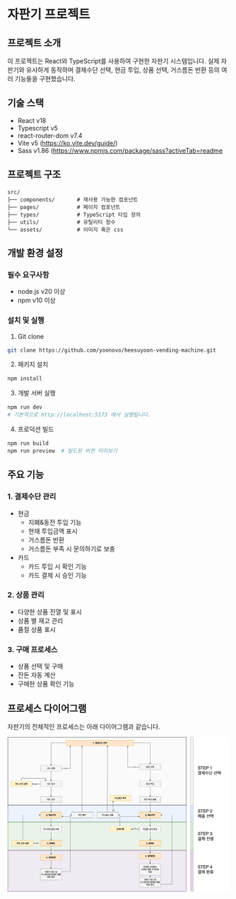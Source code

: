 # 자판기 프로젝트

## 프로젝트 소개

이 프로젝트는 React와 TypeScript를 사용하여 구현한 자판기 시스템입니다. 실제 자판기와 유사하게 동작하며 결제수단 선택, 현금 투입, 상품 선택, 거스름돈 반환 등의 여러 기능들을 구현했습니다.

## 기술 스택

- React v18
- Typescript v5
- react-router-dom v7.4
- Vite v5 (https://ko.vite.dev/guide/)
- Sass v1.86 (https://www.npmjs.com/package/sass?activeTab=readme

## 프로젝트 구조

```
src/
├── components/       # 재사용 가능한 컴포넌트
├── pages/            # 페이지 컴포넌트
├── types/            # TypeScript 타입 정의
├── utils/            # 유틸리티 함수
└── assets/           # 이미지 혹은 css
```

## 개발 환경 설정

### 필수 요구사항

- node.js v20 이상
- npm v10 이상

### 설치 및 실행

1. Git clone

```bash
git clone https://github.com/yoonovo/heesuyoon-vending-machine.git
```

2. 패키지 설치

```bash
npm install
```

3. 개발 서버 실행

```bash
npm run dev
# 기본적으로 http://localhost:5173 에서 실행됩니다.
```

4. 프로덕션 빌드

```bash
npm run build
npm run preview  # 빌드된 버전 미리보기
```

## 주요 기능

### 1. 결제수단 관리

- 현금
  - 지폐&동전 투입 기능
  - 현재 투입금액 표시
  - 거스름돈 반환
  - 거스름돈 부족 시 문의하기로 보충
- 카드
  - 카드 투입 시 확인 기능
  - 카드 결제 시 승인 기능

### 2. 상품 관리

- 다양한 상품 진열 및 표시
- 상품 별 재고 관리
- 품절 상품 표시

### 3. 구매 프로세스

- 상품 선택 및 구매
- 잔돈 자동 계산
- 구매한 상품 확인 기능

## 프로세스 다이어그램

자판기의 전체적인 프로세스는 아래 다이어그램과 같습니다.

![자판기 프로세스 다이어그램](./src/assets/diagram.png)
